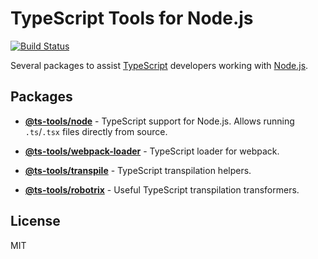 # TypeScript Tools for Node.js

[![Build Status](https://github.com/AviVahl/ts-tools/workflows/tests/badge.svg)](https://github.com/AviVahl/ts-tools/actions)

Several packages to assist [TypeScript](https://www.typescriptlang.org/) developers working with [Node.js](https://nodejs.org/en/).

## Packages

- **[@ts-tools/node](https://github.com/AviVahl/ts-tools/tree/main/packages/node)** - TypeScript support for Node.js. Allows running `.ts`/`.tsx` files directly from source.

- **[@ts-tools/webpack-loader](https://github.com/AviVahl/ts-tools/tree/main/packages/webpack-loader)** - TypeScript loader for webpack.

- **[@ts-tools/transpile](https://github.com/AviVahl/ts-tools/tree/main/packages/transpile)** - TypeScript transpilation helpers.

- **[@ts-tools/robotrix](https://github.com/AviVahl/ts-tools/tree/main/packages/robotrix)** - Useful TypeScript transpilation transformers.

## License

MIT
